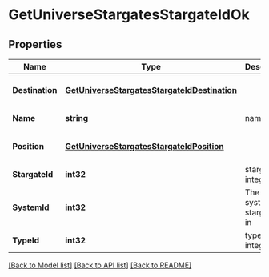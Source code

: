 # GetUniverseStargatesStargateIdOk

## Properties
Name | Type | Description | Notes
------------ | ------------- | ------------- | -------------
**Destination** | [**GetUniverseStargatesStargateIdDestination**](get_universe_stargates_stargate_id_destination.md) |  | [optional] [default to null]
**Name** | **string** | name string | [default to null]
**Position** | [**GetUniverseStargatesStargateIdPosition**](get_universe_stargates_stargate_id_position.md) |  | [optional] [default to null]
**StargateId** | **int32** | stargate_id integer | [default to null]
**SystemId** | **int32** | The solar system this stargate is in | [default to null]
**TypeId** | **int32** | type_id integer | [default to null]

[[Back to Model list]](../README.md#documentation-for-models) [[Back to API list]](../README.md#documentation-for-api-endpoints) [[Back to README]](../README.md)


